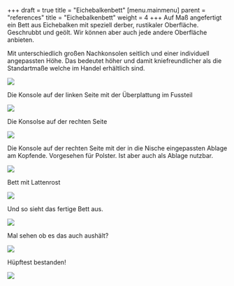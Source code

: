 +++
draft = true
title = "Eichebalkenbett"
[menu.mainmenu]
parent = "references"
title = "Eichebalkenbett"
weight = 4
+++
Auf Maß angefertigt ein Bett aus Eichebalken mit speziell derber, rustikaler Oberfläche. Geschrubbt und geölt. Wir können aber auch jede andere Oberfläche anbieten.

  
Mit unterschiedlich großen Nachkonsolen seitlich und einer individuell angepassten Höhe. Das bedeutet höher und damit kniefreundlicher als die Standartmaße welche im Handel erhältlich sind.

![](/img/Eichenbett/20170802_113400.jpg)

Die Konsole auf der linken Seite mit der Überplattung im Fussteil

![](/img/Eichenbett/20170802_113454.jpg)

Die Konsolse auf der rechten Seite

![](/img/Eichenbett/20170802_113520.jpg)

Die Konsole auf der rechten Seite mit der in die Nische eingepassten Ablage am Kopfende. Vorgesehen für Polster. Ist aber auch als Ablage nutzbar.

![](/img/Eichenbett/20170802_113555.jpg)

Bett mit Lattenrost

![](/img/Eichenbett/IMG-20170802-WA0010.jpg)

Und so sieht das fertige Bett aus.

![](/img/Eichenbett/IMG-20170802-WA0014(1).jpg)

Mal sehen ob es das auch aushält?

![](/img/Eichenbett/IMG-20170802-WA0022.jpg)

Hüpftest bestanden!

![](/img/Eichenbett/IMG-20170802-WA0023.jpg)